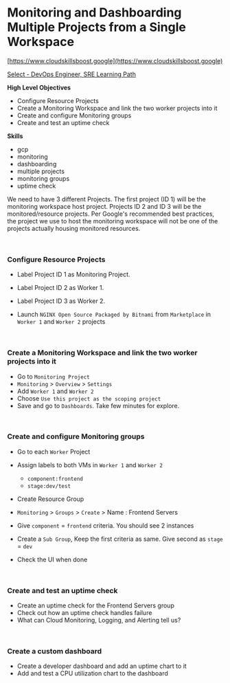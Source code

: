 # Monitoring and Dashboarding Multiple Projects from a Single Workspace

[https://www.cloudskillsboost.google](https://www.cloudskillsboost.google)

[Select - DevOps Engineer, SRE Learning Path](https://www.cloudskillsboost.google/paths)

**High Level Objectives**
- Configure Resource Projects
- Create a Monitoring Workspace and link the two worker projects into it
- Create and configure Monitoring groups
- Create and test an uptime check


**Skills**
- gcp
- monitoring
- dashboarding
- multiple projects
- monitoring groups
- uptime check


We need to have 3 different Projects.
The first project (ID 1) will be the monitoring workspace host project. 
Projects ID 2 and ID 3 will be the monitored/resource projects. 
Per Google's recommended best practices, the project we use to host the monitoring workspace will not be one of the projects actually housing monitored resources.


<br>

### Configure Resource Projects

- Label Project ID 1 as Monitoring Project.
- Label Project ID 2 as Worker 1.
- Label Project ID 3 as Worker 2.

- Launch `NGINX Open Source Packaged by Bitnami` from `Marketplace` in `Worker 1` and `Worker 2` projects

<br>

### Create a Monitoring Workspace and link the two worker projects into it

- Go to `Monitoring Project`
- `Monitoring` > `Overview` > `Settings`
- Add `Worker 1` and `Worker 2`
- Choose `Use this project as the scoping project`
- Save and go to `Dashboards`. Take few minutes for explore.

<br>

### Create and configure Monitoring groups
- Go to each `Worker` Project
- Assign labels to both VMs in `Worker 1` and `Worker 2`
  - `component:frontend`
  - `stage:dev/test`

- Create Resource Group
- `Monitoring` > `Groups` > `Create` > Name : Frontend Servers
- Give `component` = `frontend` criteria. You should see 2 instances
- Create a `Sub Group`, Keep the first criteria as same. Give second as `stage` = `dev`
- Check the UI when done

<br>

### Create and test an uptime check

- Create an uptime check for the Frontend Servers group
- Check out how an uptime check handles failure
- What can Cloud Monitoring, Logging, and Alerting tell us?

<br>

### Create a custom dashboard

- Create a developer dashboard and add an uptime chart to it
- Add and test a CPU utilization chart to the dashboard

